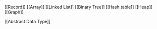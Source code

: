 [[Record]]
[[Array]]
[[Linked List]]
[[Binary Tree]]
[[Hash table]]
[[Heap]]
[[Graph]]

[[Abstract Data Type]]


